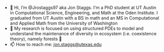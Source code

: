 - 👋 Hi, I’m @Jrostaggs97 aka Jon Staggs. I'm a PhD student at UT Austin in Computational Science, Engineering, and Math at the Oden Institute. I graduated from UT Austin with a BS in math and an MS in Computational and Applied Math from the University of Washington
- 👀 My research is focused on using structured PDEs to model and understand the maintenance of diversity in ecosystem (i.e. coexistence theory), namely forests 🌱 
- 📫 How to reach me: jon.staggs@utexas.edu

<!---
Jrostaggs97/Jrostaggs97 is a ✨ special ✨ repository because its `README.md` (this file) appears on your GitHub profile.
You can click the Preview link to take a look at your changes.
--->
